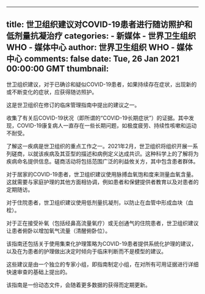 
---
title: 世卫组织建议对COVID-19患者进行随访照护和低剂量抗凝治疗
categories: 
    - 新媒体
    - 世界卫生组织 WHO - 媒体中心
author: 世界卫生组织 WHO - 媒体中心
comments: false
date: Tue, 26 Jan 2021 00:00:00 GMT
thumbnail: 
---

<div>   
<div><p>世卫组织建议，对于已确诊和疑似COVID-19患者，如果持续存在症状，出现新的或不断变化的症状，应获得随访照护。</p><p>这是世卫组织在修订的临床管理指南中提出的建议之一。</p><p>收集了有关后COVID-19状况（即所谓的“COVID-19长期症状”）的证据。其中发现，COVID-19康复病人一直存在一些长期问题，如极度疲劳、持续性咳嗽和运动不耐受。</p><p>了解这一疾病是世卫组织的重点工作之一。2021年2月，世卫组织将组织开展一系列磋商，以就该疾病及其亚型的描述和病例定义达成共识。这种科学上的了解将为疾病命名提供信息。磋商活动将包括范围广泛的利益攸关方，其中包含患者群体。</p><p>对于居家的COVID-19患者，世卫组织建议使用脉搏血氧饱和度来测量血氧含量。这就需要与家庭护理的其他方面相协调，例如患者和保健提供者教育以及对患者的定期随访。</p><p>对于住院患者，世卫组织建议使用低剂量抗凝剂，以防止在血管中形成血块（血栓）。</p><p>对于正在接受补氧（包括经鼻高流量氧疗）或无创通气的住院患者，世卫组织建议让患者俯卧以增加氧气流量（清醒俯卧位）。</p><p>该指南还包括关于使用集束化护理策略为COVID-19患者提供系统化护理的建议，以及在为患者的护理做出决定时倾向于临床判断而不是模型的建议。</p><p>这些建议是由一个独立的专家小组，即指南制定小组，在对所有可用证据进行详细快速审查的基础上提出的。</p><p>该指南是一份动态文件，会随着更多数据的获得而定期更新。</p><p><strong></strong></p><p> </p><p> </p></div>
      
</div>
            